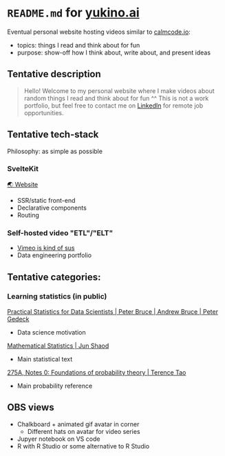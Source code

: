 # `README.md` for [yukino.ai](https://github.com/Yukino-Ai/yukino.ai)

Eventual personal website hosting videos similar to [calmcode.io](https://calmcode.io/):

- topics: things I read and think about for fun
- purpose: show-off how I think about, write about, and present ideas

## Tentative description

> Hello! Welcome to my personal website where I make videos about random things I read and think about for fun ^^ This is not a work portfolio, but feel free to contact me on [LinkedIn](https://www.linkedin.com/in/ai-yukino/) for remote job opportunities.

## Tentative tech-stack

Philosophy: as simple as possible

### SvelteKit

[🌏 Website](https://kit.svelte.dev/)

- SSR/static front-end
- Declarative components
- Routing

### Self-hosted video "ETL"/"ELT"

- [Vimeo is kind of sus](https://twitter.com/JennyENicholson/status/1493406251408969728?s=20&t=6BaLVBKiTKmcJHtmyNh5SQ)
- Data engineering portfolio

## Tentative categories:

### Learning statistics (in public)

[Practical Statistics for Data Scientists | Peter Bruce | Andrew Bruce | Peter Gedeck](https://www.amazon.com/Practical-Statistics-Data-Scientists-Essential/dp/149207294X/)

- Data science motivation

[Mathematical Statistics | Jun Shaod](https://www.amazon.com/Mathematical-Statistics-Springer-Texts-dp-1441929789/dp/1441929789/)

- Main statistical text

[275A, Notes 0: Foundations of probability theory | Terence Tao](https://terrytao.wordpress.com/2015/09/29/275a-notes-0-foundations-of-probability-theory/)

- Main probability reference

## OBS views

- Chalkboard + animated gif avatar in corner
  - Different hats on avatar for video series
- Jupyer notebook on VS code
- R with R Studio or some alternative to R Studio
